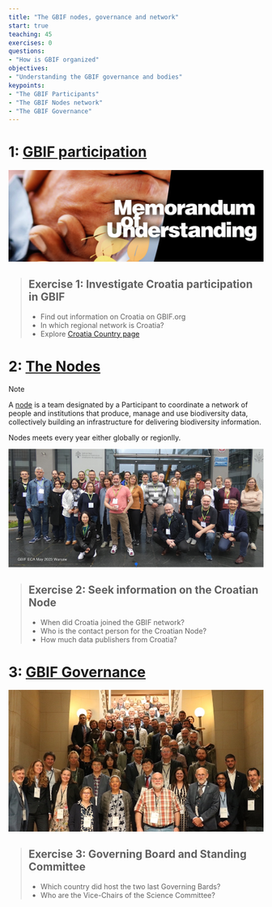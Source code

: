 ```yaml
---
title: "The GBIF nodes, governance and network"
start: true
teaching: 45
exercises: 0
questions:
- "How is GBIF organized"
objectives:
- "Understanding the GBIF governance and bodies"
keypoints:
- "The GBIF Participants"
- "The GBIF Nodes network"
- "The GBIF Governance"
---
```


# 1: [GBIF participation](https://docs.google.com/presentation/d/1LpvVyCKgghbAvn8yIMoCCYEr7E2nF0-53eSBjr-ckV4/edit?usp=sharing)

![GBIF participation](../assets/img/GBIF_MoU.png)

> ## Exercise 1: Investigate Croatia participation in GBIF
> 
> - Find out information on Croatia on GBIF.org
> - In which regional network is Croatia?
> - Explore [Croatia Country page](https://www.gbif.org/country/HR/summary)

# 2: [The Nodes](https://docs.google.com/presentation/d/1w-JcMmh6PTuum81Qr0q3SeHBgy7yF0FjjbVX_9bSgH0/edit?usp=sharing)

> [!NOTE]
> A [node](https://www.gbif.org/nodes) is a team designated by a Participant to coordinate a network of people and institutions that produce, manage and use biodiversity data, collectively building an infrastructure for delivering biodiversity information.
>
> Nodes meets every year either globally or regionlly. 

![ECA Nodes meeting](../assets/img/ECA2023_Warshaw.png)


> ## Exercise 2: Seek information on the Croatian Node
> 
> - When did Croatia joined the GBIF network?
> - Who is the contact person for the Croatian Node?
> - How much data publishers from Croatia?

# 3: [GBIF Governance](https://docs.google.com/presentation/d/1Sce89pOXwkPOCp6oTE9GgQaYyey0KHs8db0DlI2dWd0/edit?usp=sharing)

![GBIF Governance](../assets/img/GB29Brussels.JPG)

> ## Exercise 3: Governing Board and Standing Committee
> 
> - Which country did host the two last Governing Bards?
> - Who are the Vice-Chairs of the Science Committee?

